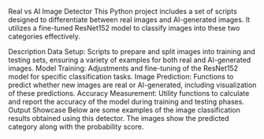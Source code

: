 Real vs AI Image Detector
This Python project includes a set of scripts designed to differentiate between real images and AI-generated images. It utilizes a fine-tuned ResNet152 model to classify images into these two categories effectively.

Description
Data Setup: Scripts to prepare and split images into training and testing sets, ensuring a variety of examples for both real and AI-generated images.
Model Training: Adjustments and fine-tuning of the ResNet152 model for specific classification tasks.
Image Prediction: Functions to predict whether new images are real or AI-generated, including visualization of these predictions.
Accuracy Measurement: Utility functions to calculate and report the accuracy of the model during training and testing phases.
Output Showcase
Below are some examples of the image classification results obtained using this detector. The images show the predicted category along with the probability score.

